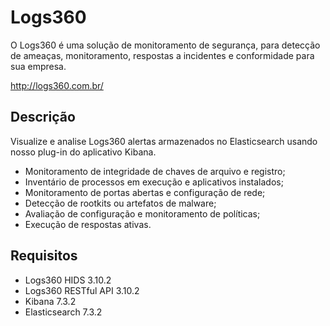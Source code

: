 # Logs360

O Logs360 é uma solução de monitoramento de segurança, para detecção de ameaças, monitoramento, respostas a incidentes e conformidade para sua empresa.

http://logs360.com.br/

## Descrição

Visualize e analise Logs360 alertas armazenados no Elasticsearch usando nosso plug-in do aplicativo Kibana.

- Monitoramento de integridade de chaves de arquivo e registro;
- Inventário de processos em execução e aplicativos instalados;
- Monitoramento de portas abertas e configuração de rede;
- Detecção de rootkits ou artefatos de malware;
- Avaliação de configuração e monitoramento de políticas;
- Execução de respostas ativas.


## Requisitos

- Logs360 HIDS 3.10.2
- Logs360 RESTful API 3.10.2
- Kibana 7.3.2
- Elasticsearch 7.3.2
